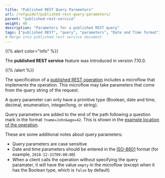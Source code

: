 ```yaml
---
title: "Published REST Query Parameters"
url: /refguide7/published-rest-query-parameters/
parent: "published-rest-service"
weight: 40
description: "Parameters for a published REST query"
tags: ["published REST", "query", "parameters", "Date and Time format"]
# Merge into published rest service document
---
```


{{% alert color="info" %}}

The **published REST service** feature was introduced in version 7.10.0.

{{% /alert %}}

The specification of a [published REST operation](/refguide7/published-rest-operation/) includes a microflow that implements the operation. This microflow may take parameters that come from the query string of the request.

A query parameter can only have a primitive type (Boolean, date and time, decimal, enumeration, integer/long, or string).

Query parameters are added to the end of the path following a question mark in the format `?name=John&age=42`. This is shown in the [example location of the operation](/refguide7/published-rest-operation/#example-location).

These are some additional notes about query parameters:

* Query parameters are case sensitive
* Date and time parameters should be entered in the [ISO-8601](https://www.w3schools.com/xml/schema_dtypes_date.asp) format (for example, `2018-12-31T09:00:00`)
* When a client calls the operation without specifying the query paramater, it will have the value `empty` in the microflow (except when it has the Boolean type, which is `false` by default)
